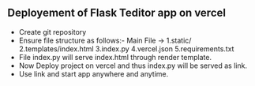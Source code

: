 ## Deployement of Flask Teditor app on vercel

- Create git repository
- Ensure file structure as follows:- Main File -> 1.static/ 2.templates/index.html 3.index.py 4.vercel.json 5.requirements.txt 
- File index.py will serve index.html through render template. 
- Now Deploy project on vercel and thus index.py will be served as link. 
- Use link and start app anywhere and anytime. 
